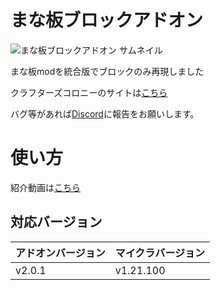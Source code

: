 # まな板ブロックアドオン
![まな板ブロックアドオン サムネイル](https://github.com/user-attachments/assets/f4278bb0-d373-43c2-b5d1-121d57f31833)


まな板modを統合版でブロックのみ再現しました

クラフターズコロニーのサイトは[こちら](https://minecraft-mcworld.com/104208/)

バグ等があれば[Discord](https://discord.gg/xXx6Jn9bdZ)に報告をお願いします。

# 使い方
紹介動画は[こちら](https://youtu.be/jCF1lx97m90?si=40a5Ct4EA0hHVs19)

## 対応バージョン
|アドオンバージョン|マイクラバージョン|
|----------------|----------------|
|v2.0.1|v1.21.100|

